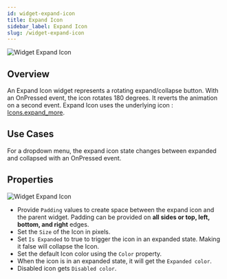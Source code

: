 ```yaml
---
id: widget-expand-icon
title: Expand Icon
sidebar_label: Expand Icon
slug: /widget-expand-icon
---
```



![Widget Expand Icon](/img/Widget-Expand-Icon-1.png)

## Overview

An Expand Icon widget represents a rotating expand/collapse button. With an OnPressed event, the icon rotates 180 degrees. It reverts the animation on a second event. Expand Icon uses the underlying icon : [Icons.expand_more](https://api.flutter.dev/flutter/material/Icons/expand_more-constant.html).

## Use Cases

For a dropdown menu, the expand icon state changes between expanded and collapsed with an OnPressed event.

##  Properties

![Widget Expand Icon](/img/Widget-Expand-Icon-2.png)

* Provide `Padding` values to create space between the expand icon and the parent widget.  Padding can be provided on **all sides or top, left, bottom, and right** edges.
* Set the `Size` of the Icon in pixels. 
* Set `Is Expanded` to true to trigger the icon in an expanded state. Making it false will collapse the Icon.
* Set the default Icon color using the `Color` property.
* When the icon is in an expanded state, it will get the `Expanded color`.
* Disabled icon gets `Disabled color`.